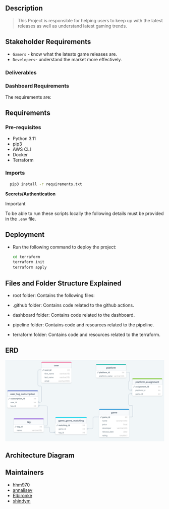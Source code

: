 ## Description

> This Project is responsible for helping users to keep up with the latest releases as well as understand latest gaming trends.
## Stakeholder Requirements
-  `Gamers` - know what the latests game releases are.
- `Developers`- understand the market more effectively.

### Deliverables


### Dashboard Requirements

The requirements are:


## Requirements

### Pre-requisites

- Python 3.11
- pip3
- AWS CLI
- Docker
- Terraform

### Imports

 ```sh
   pip3 install -r requirements.txt
   ```

**Secrets/Authentication**
> [!IMPORTANT]  
> To be able to run these scripts locally the following details must be provided in the `.env` file.



## Deployment

- Run the following command to deploy the project:
  ```sh
  cd terraform
  terraform init
  terraform apply
  ```

## Files and Folder Structure Explained

- root folder: Contains the following files:

- .github folder: Contains code related to the github actions.
- dashboard folder: Contains code related to the dashboard.

- pipeline folder: Contains code and resources related to the pipeline.

- terraform folder: Contains code and resources related to the terraform.


## ERD
![ERD Diagram](<diagrams/ERD diagram.png>)

## Architecture Diagram


## Maintainers

* [hhm970](https://github.com/hhm970)
* [annalisev](https://github.com/annalisev)
* [EIbironke](https://github.com/EIbironke)
* [shindym](https://github.com/shindym)

